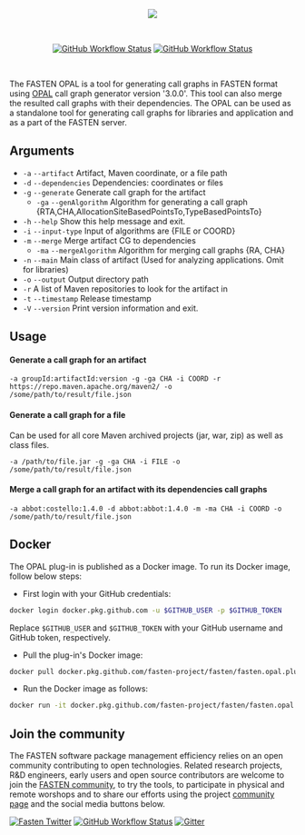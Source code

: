 <p align="center">
    <img src="https://user-images.githubusercontent.com/45048351/89277641-c5592100-d64d-11ea-963e-3d10e8efd7b3.jpg">
</p>
<br/>
<p align="center">
    <a href="https://github.com/fasten-project/fasten/actions">
        <img src="https://img.shields.io/github/workflow/status/fasten-project/fasten/Java%20CI?logo=GitHub%20Actions&logoColor=white&style=for-the-badge" alt="GitHub Workflow Status"/></a>
    <!-- Here should be a link to Maven repo and version should be pulled from there. -->
    <a href="https://github.com/fasten-project/fasten/">
                <img src="https://img.shields.io/maven-central/v/fasten/opal?label=version&logo=Apache%20Maven&style=for-the-badge" alt="GitHub Workflow Status" /></a>
</p>
<br/>

The FASTEN OPAL is a tool for generating call graphs in FASTEN format using [OPAL](https://www.opal-project.de/) call graph generator version '3.0.0'. This tool can also merge the resulted call graphs with their dependencies. The OPAL can be used as a standalone tool for generating call graphs for libraries and application and as a part of the FASTEN server.

## Arguments
- `-a` `--artifact` Artifact, Maven coordinate, or a file path
- `-d` `--dependencies` Dependencies: coordinates or files
- `-g` `--generate` Generate call graph for the artifact
    - `-ga` `--genAlgorithm` Algorithm for generating a call graph {RTA,CHA,AllocationSiteBasedPointsTo,TypeBasedPointsTo}
- `-h` `--help` Show this help message and exit.
- `-i` `--input-type` Input of algorithms are {FILE or COORD}
- `-m` `--merge` Merge artifact CG to dependencies
    - `-ma` `--mergeAlgorithm` Algorithm for merging call graphs {RA, CHA}
- `-n` `--main` Main class of artifact (Used for analyzing applications. Omit for libraries)
- `-o` `--output` Output directory path
- `-r` A list of Maven repositories to look for the artifact in
- `-t` `--timestamp` Release timestamp
- `-V` `--version` Print version information and exit.

## Usage 

#### Generate a call graph for an artifact
```shell script
-a groupId:artifactId:version -g -ga CHA -i COORD -r https://repo.maven.apache.org/maven2/ -o /some/path/to/result/file.json
```

#### Generate a call graph for a file
Can be used for all core Maven archived projects (jar, war, zip) as well as class files.
```shell script
-a /path/to/file.jar -g -ga CHA -i FILE -o /some/path/to/result/file.json
```

#### Merge a call graph for an artifact with its dependencies call graphs
```shell script
-a abbot:costello:1.4.0 -d abbot:abbot:1.4.0 -m -ma CHA -i COORD -o /some/path/to/result/file.json
```

## Docker
The OPAL plug-in is published as a Docker image. To run its Docker image, follow below steps:

- First login with your GitHub credentials:
```bash
docker login docker.pkg.github.com -u $GITHUB_USER -p $GITHUB_TOKEN
```
Replace `$GITHUB_USER` and `$GITHUB_TOKEN` with your GitHub username and GitHub token, respectively.

- Pull the plug-in's Docker image:
```bash
docker pull docker.pkg.github.com/fasten-project/fasten/fasten.opal.plugin:latest
```
- Run the Docker image as follows:
```bash
docker run -it docker.pkg.github.com/fasten-project/fasten/fasten.opal.plugin -a abbot:costello:1.4.0 -g -ga CHA -m COORD -o cg.json
```

## Join the community

The FASTEN software package management efficiency relies on an open community contributing to open technologies. Related research projects, R&D engineers, early users and open source contributors are welcome to join the [FASTEN community](https://www.fasten-project.eu/view/Main/Community), to try the tools, to participate in physical and remote worshops and to share our efforts using the project [community page](https://www.fasten-project.eu/view/Main/Community) and the social media buttons below.  
<p>
    <a href="http://www.twitter.com/FastenProject">
        <img src="https://img.shields.io/badge/%20-Twitter-%231DA1F2?logo=Twitter&style=for-the-badge&logoColor=white"  alt="Fasten Twitter" /></a>
    <a href="http://www.slideshare.net/FastenProject">
                <img src="https://img.shields.io/badge/%20-SlideShare-%230077B5?logo=slideshare&style=for-the-badge&logoColor=white" alt="GitHub Workflow Status" /></a>
    <a href="http://www.linkedin.com/groups?gid=12172959">
            <img src="https://img.shields.io/badge/%20-LinkedIn-%232867B2?logo=linkedin&style=for-the-badge&logoColor=white" alt="Gitter" /></a>
</p>
